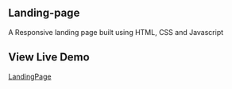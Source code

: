 ## Landing-page

A Responsive landing page built using HTML, CSS and Javascript

## View Live Demo
[LandingPage](https://applozic-task.web.app/)
